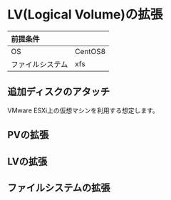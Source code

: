 # LV(Logical Volume)の拡張
|前提条件||
|:---|:---|
|OS|CentOS8|
|ファイルシステム|xfs|

## 追加ディスクのアタッチ
VMware ESXi上の仮想マシンを利用する想定します。

## PVの拡張

## LVの拡張

## ファイルシステムの拡張
